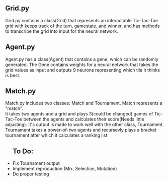 <h2>Grid.py</h2>
<p>
<tb>Grid.py contains a class(Grid) that represents an interactable Tic-Tac-Toe grid with keeps track of the turn, gamestate, and winner,
and has methods to transcribe the grid into input for the neural network.  
</p>
<h2>Agent.py</h2>
<p>
Agent.py has a class(Agent) that contains a gene, which can be randomly generated. The Gene contains weights for a neural network that takes the grid values as 
input and outputs 9 neurons representing which tile it thinks is best. 
</p>
<h2>Match.py</h2>
<p>
Match.py includes two classes: Match and Tournament. Match represents a "match".<br> It takes two agents and a grid and plays 3(could be changed) games of Tic-Tac-Toe 
between the agents and calculates their score(Needs little adjusting). It's output is made to work well with the other class, Tournament. <br>
Tournament takes a power-of-two agents and recursevly plays a bracket tournament after which it calculates a ranking list
</p>

<ul><h2>To Do:</h2>
<li>Fix Tournament output</li>
<li>Implement reproduction (Mix, Selection, Mutation)</li>
<li>Do proper testing</li>
</ul>
